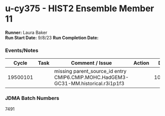 # u-cy375 - HIST2 Ensemble Member 11

**Runner:**  Laura Baker  
**Run Start Date:**  9/8/23
**Run Completion Date:**

### Events/Notes

| Cycle | Task | Comment / Issue | Action | Date |
| ---   | ---  | ---             | ---    | ---  |
| 19500101   |  | missing parent_source_id entry CMIP6.CMIP.MOHC.HadGEM3-GC31-MM.historical.r3i1p1f3    |     |  10/8/23  |


### JDMA Batch Numbers
7491

